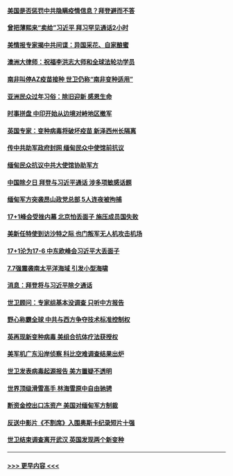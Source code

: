 #### [美国是否惩罚中共隐瞒疫情信息？拜登避而不答](../pages/prog202/a103052728.md?t=02121851) 
#### [曾把薄熙来“卖给”习近平 拜习罕见通话2小时](../pages/prog202/a103052718.md?t=02121851) 
#### [美情报专家揭中共间谍：异国采花、自家酿蜜](../pages/prog202/a103052656.md?t=02121851) 
#### [澳洲大律师：祝福李洪志大师和全球法轮功学员](../pages/prog202/a103052676.md?t=02121851) 
#### [南非叫停AZ疫苗接种 世卫仍称“南非变种适用”](../pages/prog202/a103052404.md?t=02121851) 
#### [亚洲民众过年习俗：除旧迎新 感恩生命](../pages/prog202/a103052460.md?t=02121851) 
#### [时事拼盘 中印开始从边境对峙地区撤军](../pages/prog202/a103052419.md?t=02121851) 
#### [英国专家：变种病毒将破坏疫苗 新泽西州长隔离](../pages/prog202/a103052368.md?t=02121851) 
#### [传中共助军政府封网 缅甸民众中使馆前抗议](../pages/prog202/a103052345.md?t=02121851) 
#### [缅甸民众抗议中共大使馆协助军方](../pages/prog202/a103052304.md?t=02121851) 
#### [中国除夕日 拜登与习近平通话 涉多项敏感话题](../pages/prog202/a103052079.md?t=02121851) 
#### [缅甸军方突袭昂山政党总部 5人连夜被拘捕](../pages/prog202/a103052044.md?t=02121851) 
#### [17+1峰会受挫内幕 北京怕丢面子 施压成员国失败](../pages/prog202/a103051986.md?t=02121851) 
#### [美新任特使到访沙特之际 也门叛军无人机攻击机场](../pages/prog202/a103051983.md?t=02121851) 
#### [17+1沦为17-6 中东欧峰会习近平大丢面子](../pages/prog202/a103051943.md?t=02121851) 
#### [7.7强震袭南太平洋海域 引发小型海啸](../pages/prog202/a103051954.md?t=02121851) 
#### [消息：拜登将与习近平除夕通话](../pages/prog202/a103051927.md?t=02121851) 
#### [世卫顾问：专家组基本没调查 只听中方报告](../pages/prog202/a103051794.md?t=02121851) 
#### [野心称霸全球 中共与西方争夺技术标准控制权](../pages/prog202/a103051862.md?t=02121851) 
#### [英再现新变种病毒 美组合抗体疗法获授权](../pages/prog202/a103051836.md?t=02121851) 
#### [美军机广东沿岸侦察 科比空难调查结果出炉](../pages/prog202/a103051808.md?t=02121851) 
#### [世卫发表病毒起源报告  美方置疑不透明](../pages/prog202/a103051777.md?t=02121851) 
#### [世界顶级滑雪高手 林海雪原中自由驰骋](../pages/prog202/a103051779.md?t=02121851) 
#### [断资金控出口冻资产 美国对缅甸军方制裁](../pages/prog202/a103051783.md?t=02121851) 
#### [反送中影片《不割席》入围奥斯卡纪录短片十强](../pages/prog202/a103051769.md?t=02121851) 
#### [世卫结束调查离开武汉 英国发现两个新变种](../pages/prog202/a103051614.md?t=02121851) 

----
#### [ >>> 更早内容 <<< ](../indexes/prog202-earlier.md)
